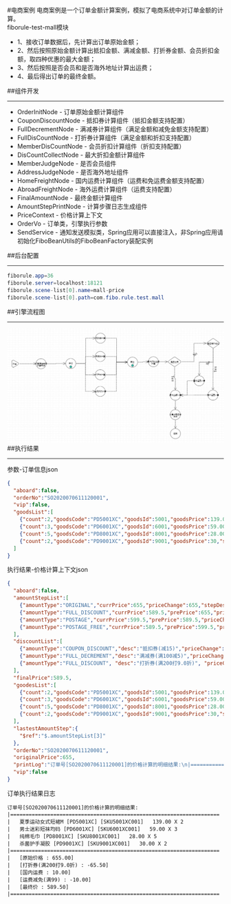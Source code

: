 #电商案例
电商案例是一个订单金额计算案例，模拟了电商系统中对订单金额的计算。<br>
fiborule-test-mall模块
* 1、接收订单数据后，先计算出订单原始金额；
* 2、然后按照原始金额计算出抵扣金额、满减金额、打折券金额、会员折扣金额，取四种优惠的最大金额；
* 3、然后按照是否会员和是否海外地址计算出运费；
* 4、最后得出订单的最终金额。

##组件开发
- - -
* OrderInitNode - 订单原始金额计算组件
* CouponDiscountNode - 抵扣券计算组件（抵扣金额支持配置）
* FullDecrementNode - 满减券计算组件（满足金额和减免金额支持配置）
* FullDisCountNode - 打折券计算组件（满足金额和折扣支持配置）
* MemberDisCountNode - 会员折扣计算组件（折扣支持配置）
* DisCountCollectNode - 最大折扣金额计算组件
* MemberJudgeNode - 是否会员组件
* AddressJudgeNode - 是否海外地址组件
* HomeFreightNode - 国内运费计算组件（运费和免运费金额支持配置）
* AbroadFreightNode - 海外运费计算组件（运费支持配置）
* FinalAmountNode - 最终金额计算组件
* AmountStepPrintNode - 计算步骤日志生成组件
* PriceContext - 价格计算上下文
* OrderVo - 订单类，引擎执行参数
* SendService - 通知发送模拟类，Spring应用可以直接注入，非Spring应用请初始化FiboBeanUtils的FiboBeanFactory装配实例

##后台配置
- - -
```Java
fiborule.app=36
fiborule.server=localhost:18121
fiborule.scene-list[0].name=mall-price
fiborule.scene-list[0].path=com.fibo.rule.test.mall
```
##引擎流程图
- - -
![引擎流程图](mallDemoEngine.png)
##执行结果
- - -
参数-订单信息json
```json
{
  "aboard":false,
  "orderNo":"SO2020070611120001",
  "vip":false,
  "goodsList":[
    {"count":2,"goodsCode":"PD5001XC","goodsId":5001,"goodsPrice":139.00,"skuCode":"SKU5001XC001","skuId":67001441,"skuName":"夏季运动女式短裙M"},
    {"count":3,"goodsCode":"PD6001XC","goodsId":6001,"goodsPrice":59.00,"skuCode":"SKU6001XC001","skuId":67002334,"skuName":"男士迷彩短袜均码"},
    {"count":5,"goodsCode":"PD8001XC","goodsId":8001,"goodsPrice":28.00,"skuCode":"SKU8001XC001","skuId":87002001,"skuName":"纯棉毛巾"},
    {"count":2,"goodsCode":"PD9001XC","goodsId":9001,"goodsPrice":30,"skuCode":"SKU9001XC001","skuId":97552001,"skuName":"杀菌护手凝胶"}
  ]
}
```
执行结果-价格计算上下文json
```json
{
  "aboard":false,
  "amountStepList":[
    {"amountType":"ORIGINAL","currPrice":655,"priceChange":655,"stepDesc":"原始价格"},
    {"amountType":"FULL_DISCOUNT","currPrice":589.5,"prePrice":655,"priceChange":-65.5,"stepDesc":"打折券(满200打9.0折)"},
    {"amountType":"POSTAGE","currPrice":599.5,"prePrice":589.5,"priceChange":10,"stepDesc":"国内运费"},
    {"amountType":"POSTAGE_FREE","currPrice":589.5,"prePrice":599.5,"priceChange":-10,"stepDesc":"运费减免(满99)"}
  ],
  "discountList":[
    {"amountType":"COUPON_DISCOUNT","desc":"抵扣券(减15)","priceChange":-15},
    {"amountType":"FULL_DECREMENT","desc":"满减券(满100减5)","priceChange":-5},
    {"amountType":"FULL_DISCOUNT", "desc":"打折券(满200打9.0折)", "priceChange":-65.5}
  ],
  "finalPrice":589.5,
  "goodesList":[
    {"count":2,"goodsCode":"PD5001XC","goodsId":5001,"goodsPrice":139.00,"skuCode":"SKU5001XC001","skuId":67001441,"skuName":"夏季运动女式短裙M"},
    {"count":3,"goodsCode":"PD6001XC","goodsId":6001,"goodsPrice":59.00,"skuCode":"SKU6001XC001","skuId":67002334,"skuName":"男士迷彩短袜均码"},
    {"count":5,"goodsCode":"PD8001XC","goodsId":8001,"goodsPrice":28.00,"skuCode":"SKU8001XC001","skuId":87002001,"skuName":"纯棉毛巾"},
    {"count":2,"goodsCode":"PD9001XC","goodsId":9001,"goodsPrice":30,"skuCode":"SKU9001XC001","skuId":97552001,"skuName":"杀菌护手凝胶"}
  ],
  "lastestAmountStep":{
    "$ref":"$.amountStepList[3]"
  },
  "orderNo":"SO2020070611120001",
  "originalPrice":655,
  "printLog":"订单号[SO2020070611120001]的价格计算的明细结果:\n|====================================================================\n|   夏季运动女式短裙M [PD5001XC] [SKU5001XC001]   139.00 X 2\n|   男士迷彩短袜均码 [PD6001XC] [SKU6001XC001]   59.00 X 3\n|   纯棉毛巾 [PD8001XC] [SKU8001XC001]   28.00 X 5\n|   杀菌护手凝胶 [PD9001XC] [SKU9001XC001]   30.00 X 2\n|====================================================================\n|   [原始价格 : 655.00]\n|   [打折券(满200打9.0折) : -65.50]\n|   [国内运费 : 10.00]\n|   [运费减免(满99) : -10.00]\n|   [最终价 : 589.50]\n|====================================================================\n",
  "vip":false
}
```
订单执行结果日志

    订单号[SO2020070611120001]的价格计算的明细结果:
    |====================================================================
    |   夏季运动女式短裙M [PD5001XC] [SKU5001XC001]   139.00 X 2
    |   男士迷彩短袜均码 [PD6001XC] [SKU6001XC001]   59.00 X 3
    |   纯棉毛巾 [PD8001XC] [SKU8001XC001]   28.00 X 5
    |   杀菌护手凝胶 [PD9001XC] [SKU9001XC001]   30.00 X 2
    |====================================================================
    |   [原始价格 : 655.00]
    |   [打折券(满200打9.0折) : -65.50]
    |   [国内运费 : 10.00]
    |   [运费减免(满99) : -10.00]
    |   [最终价 : 589.50]
    |====================================================================
